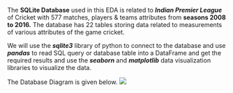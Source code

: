 The **SQLite Database** used in this EDA is related to  ***Indian Premier League***  of  Cricket with 577 matches, players & teams attributes from **seasons 2008 to 2016.** The database has 22 tables storing data related to measurements of various attributes of the game cricket. 

We will use the ***sqlite3*** library of python to connect to the database and use ***pandas*** to read SQL query or database table into a DataFrame  and get the required results and use the ***seaborn*** and ***matplotlib*** data visualization libraries to visualize the data. 

The Database Diagram is given below.
![](https://i.imgur.com/327NVKH.png)

